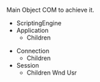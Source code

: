 Main Object COM to achieve it.
* ScriptingEngine
* Application
	* Children
- Connection
	- Children
- Session
	- Children
		Wnd
			Usr
			
